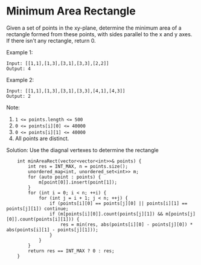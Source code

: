 # Minimum Area Rectangle

Given a set of points in the xy-plane, determine the minimum area of a rectangle formed from these points, with sides parallel to the x and y axes.
If there isn't any rectangle, return 0.

Example 1:
```
Input: [[1,1],[1,3],[3,1],[3,3],[2,2]]
Output: 4
```
Example 2:
```
Input: [[1,1],[1,3],[3,1],[3,3],[4,1],[4,3]]
Output: 2
```
Note:

1. `1 <= points.length <= 500`
2. `0 <= points[i][0] <= 40000`
3. `0 <= points[i][1] <= 40000`
4. All points are distinct.

Solution:
Use the diagnal vertexes to determine the rectangle
```
    int minAreaRect(vector<vector<int>>& points) {
        int res = INT_MAX, n = points.size();
        unordered_map<int, unordered_set<int>> m;
        for (auto point : points) {
            m[point[0]].insert(point[1]);
        }
        for (int i = 0; i < n; ++i) {
            for (int j = i + 1; j < n; ++j) {
                if (points[i][0] == points[j][0] || points[i][1] == points[j][1]) continue;
                if (m[points[i][0]].count(points[j][1]) && m[points[j][0]].count(points[i][1])) {
                    res = min(res, abs(points[i][0] - points[j][0]) * abs(points[i][1] - points[j][1]));
                }   
            }
        }
        return res == INT_MAX ? 0 : res;
    }
```
